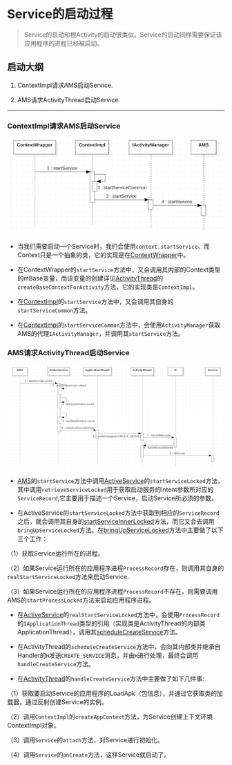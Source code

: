 # Service的启动过程

> Service的启动和根Activity的启动很类似。Service的启动同样需要保证该应用程序的进程已经被启动。

## 启动大纲

1. ContextImpl请求AMS启动Service.

2. AMS请求ActivityThread启动Service.

---

### ContextImpl请求AMS启动Service

![](../img/servicestartup.png)

* 当我们需要启动一个Service时，我们会使用`context.startService`。而Context只是一个抽象的类，它的实现是在[ContextWrapper](http://androidxref.com/9.0.0_r3/xref/frameworks/base/core/java/android/content/ContextWrapper.java#663)中。

* 在ContextWrapper的`startService`方法中，又会调用其内部的Context类型的mBase变量，而该变量的创建详见[ActivityThread](http://androidxref.com/9.0.0_r3/xref/frameworks/base/core/java/android/app/ActivityThread.java#2990)的`createBaseContextForActivity`方法，它的实现类是`ContextImpl`。

* 在[ContextImpl](http://androidxref.com/9.0.0_r3/xref/frameworks/base/core/java/android/app/ContextImpl.java#1530)的`startService`方法中，又会调用其自身的`startServiceCommon`方法。

* 在[ContextImpl](http://androidxref.com/9.0.0_r3/xref/frameworks/base/core/java/android/app/ContextImpl.java#1557)的`startServiceCommon`方法中，会使用`ActivityManager`获取AMS的代理`IActivityManager`，并调用其`startService`方法。

### AMS请求ActivityThread启动Service

![](../img/servicestartup1.png)

* [AMS](http://androidxref.com/9.0.0_r3/xref/frameworks/base/services/core/java/com/android/server/am/ActivityManagerService.java#20342)的`startService`方法中调用[ActiveService](http://androidxref.com/9.0.0_r3/xref/frameworks/base/services/core/java/com/android/server/am/ActiveServices.java#389)的`startServiceLocked`方法，其中调用`retrieveServiceLocked`用于获取启动服务的Intent参数所对应的`ServiceRecord`,它主要用于描述一个Service，启动Service所必须的参数。

* 在ActiveService的`startServiceLocked`方法中获取到相应的`ServiceRecord`之后，就会调用其自身的[startServiceInnerLocked](http://androidxref.com/9.0.0_r3/xref/frameworks/base/services/core/java/com/android/server/am/ActiveServices.java#660)方法，而它又会去调用`bringUpServiceLocked`方法。在[bringUpServiceLocked](http://androidxref.com/9.0.0_r3/xref/frameworks/base/services/core/java/com/android/server/am/ActiveServices.java#2287)方法中主要做了以下三个工作：

（1）获取Service运行所在的进程。

（2）如果Service运行所在的应用程序进程`ProcessRecord`存在，则调用其自身的`realStartServiceLocked`方法来启动Service.

（3）如果Service运行所在的应用程序进程`ProcessRecord`不存在，则需要调用AMS的`startProcessLocked`方法来启动应用程序进程。

* 在[ActiveService](http://androidxref.com/9.0.0_r3/xref/frameworks/base/services/core/java/com/android/server/am/ActiveServices.java#2433)的`realStartServiceLocked`方法中，会使用`ProcessRecord`的`IApplicationThread`类型的引用（实现类是ActivityThread的内部类ApplicationThread），调用其[scheduleCreateService](http://androidxref.com/9.0.0_r3/xref/frameworks/base/core/java/android/app/ActivityThread.java#805)方法。

* 在ActivityThread的`scheduleCreateService`方法中，会向其内部类并继承自Handler的`H`发送`CREATE_SERVICE`消息，并由`H`进行处理，最终会调用`handleCreateService`方法。

* 在[ActivityThread](http://androidxref.com/9.0.0_r3/xref/frameworks/base/core/java/android/app/ActivityThread.java#3503)的`handleCreateService`方法中主要做了如下几件事:

（1）获取要启动Service的应用程序的LoadApk（包信息），并通过它获取类的加载器，通过反射创建Service的实例。

（2）调用`ContextImpl`的`createAppContext`方法，为Service创建上下文环境ContextImpl对象。

（3）调用`Service`的`attach`方法，对Service进行初始化。

（4）调用`Service`的`onCreate`方法，这样Service就启动了。

